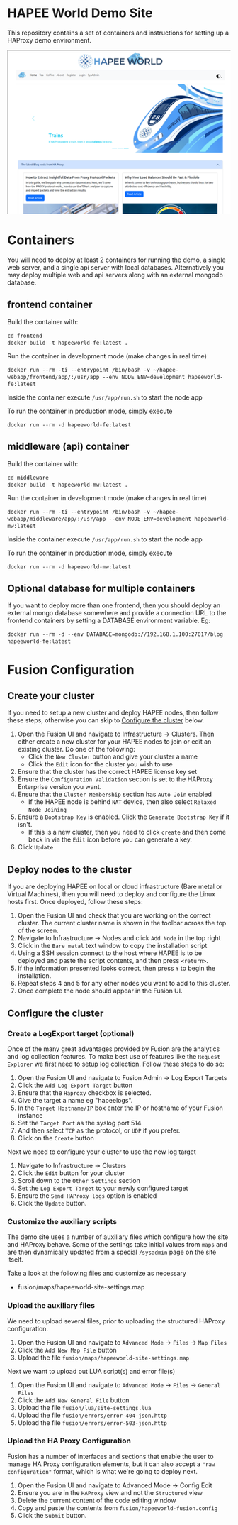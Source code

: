 # HAPEE World Demo Site

This repository contains a set of containers and instructions for setting up a HAProxy demo environment.

![Screenshot](docs/screenshot.png "Screenshot")

# Containers

You will need to deploy at least 2 containers for running the demo, a single web server, and a single api server with local databases. Alternatively you may deploy multiple web and api servers along with an external mongodb database. 

## frontend container

Build the container with:
```
cd frontend
docker build -t hapeeworld-fe:latest .
```

Run the container in development mode (make changes in real time)
```
docker run --rm -ti --entrypoint /bin/bash -v ~/hapee-webapp/frontend/app/:/usr/app --env NODE_ENV=development hapeeworld-fe:latest
```
Inside the container execute `/usr/app/run.sh` to start the node app

To run the container in production mode, simply execute 
```
docker run --rm -d hapeeworld-fe:latest
```

## middleware (api) container

Build the container with:
```
cd middleware
docker build -t hapeeworld-mw:latest .
```

Run the container in development mode (make changes in real time)
```
docker run --rm -ti --entrypoint /bin/bash -v ~/hapee-webapp/middleware/app/:/usr/app --env NODE_ENV=development hapeeworld-mw:latest
```
Inside the container execute `/usr/app/run.sh` to start the node app

To run the container in production mode, simply execute 
```
docker run --rm -d hapeeworld-mw:latest
```

## Optional database for multiple containers

If you want to deploy more than one frontend, then you should deploy an external mongo database somewhere and provide a connection URL to the frontend containers by setting a DATABASE environment variable. Eg:
```
docker run --rm -d --env DATABASE=mongodb://192.168.1.100:27017/blog hapeeworld-fe:latest
```

# Fusion Configuration

## Create your cluster

If you need to setup a new cluster and deploy HAPEE nodes, then follow these steps, otherwise you can skip to [Configure the cluster](Configure-the-cluster) below.

1. Open the Fusion UI and navigate to Infrastructure -> Clusters. Then either create a new cluster for your HAPEE nodes to join or edit an existing cluster. Do one of the following:
   - Click the `New Cluster` button and give your cluster a name
   - Click the `Edit` icon for the cluster you wish to use
2. Ensure that the cluster has the correct HAPEE license key set
3. Ensure the `Configuration Validation` section is set to the HAProxy Enterprise version you want.
4. Ensure that the `Cluster Membership` section has `Auto Join` enabled
   - If the HAPEE  node is behind `NAT` device, then also select `Relaxed Node Joining`
5. Ensure a `Bootstrap Key` is enabled. Click the `Generate Bootstrap Key` if it isn't.
   - If this is a new cluster, then you need to click `create` and then come back in via the `Edit` icon before you can generate a key.
6. Click `Update`

## Deploy nodes to the cluster

If you are deploying HAPEE on local or cloud infrastructure (Bare metal or Virtual Machines), then you will need to deploy and configure the Linux hosts first. Once deployed, follow these steps:

1. Open the Fusion UI and check that you are working on the correct cluster. The current cluster name is shown in the toolbar across the top of the screen.
2. Navigate to Infrastructure -> Nodes and click `Add Node` in the top right
3. Click in the `Bare metal` text window to copy the installation script
4. Using a SSH session connect to the host where HAPEE is to be deployed and paste the script contents, and then press `<return>`.
5. If the information presented looks correct, then press `Y` to begin the installation.
6. Repeat steps 4 and 5 for any other nodes you want to add to this cluster.
7. Once complete the node should appear in the Fusion UI.

## Configure the cluster

### Create a LogExport target (optional)

Once of the many great advantages provided by Fusion are the analytics and log collection features. To make best use of features like the `Request Explorer` we first need to setup log collection. Follow these steps to do so:

1. Open the Fusion UI and navigate to Fusion Admin -> Log Export Targets
2. Click the `Add Log Export Target` button
3. Ensure that the `Haproxy` checkbox is selected.
4. Give the target a name eg "hapeelogs".
5. In the `Target Hostname/IP` box enter the IP or hostname of your Fusion instance
6. Set the `Target Port` as the syslog port 514
7. And then select `TCP` as the protocol, or `UDP` if you prefer.
8. Click on the `Create` button

Next we need to configure your cluster to use the new log target

1. Navigate to Infrastructure -> Clusters
2. Click the `Edit` button for your cluster
3. Scroll down to the `Other Settings` section
4. Set the `Log Export Target` to your newly configured target
5. Ensure the `Send HAProxy logs` option is enabled
6. Click the `Update` button.

### Customize the auxiliary scripts

The demo site uses a number of auxiliary files which configure how the site and HAProxy behave. Some of the settings take initial values from `maps` and are then dynamically updated from a special `/sysadmin` page on the site itself. 

Take a look at the following files and customize as necessary

- fusion/maps/hapeeworld-site-settings.map

### Upload the auxiliary files

We need to upload several files, prior to uploading the structured HAProxy configuration. 

1. Open the Fusion UI and navigate to `Advanced Mode` -> `Files` -> `Map Files`
2. Click the `Add New Map File` button
3. Upload the file `fusion/maps/hapeeworld-site-settings.map`

Next we want to upload out LUA script(s) and error file(s)

1. Open the Fusion UI and navigate to `Advanced Mode` -> `Files` -> `General Files`
2. Click the `Add New General File` button
3. Upload the file `fusion/lua/site-settings.lua`
4. Upload the file `fusion/errors/error-404-json.http`
5. Upload the file `fusion/errors/error-503-json.http`

### Upload the HA Proxy Configuration

Fusion has a number of interfaces and sections that enable the user to manage HA Proxy configuration elements, but it can also accept a `"raw configuration"` format, which is what we're going to deploy next. 

1. Open the Fusion UI and navigate to Advanced Mode -> Config Edit
2. Ensure you are in the `HAProxy` view and not the `Structured` view
3. Delete the current content of the code editing window
4. Copy and paste the contents from `fusion/hapeeworld-fusion.config`
5. Click the `Submit` button.

